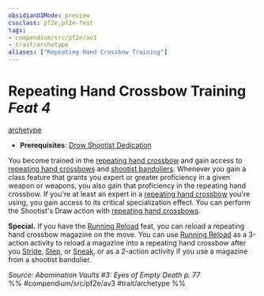```yaml
---
obsidianUIMode: preview
cssclass: pf2e,pf2e-feat
tags:
- compendium/src/pf2e/av3
- trait/archetype
aliases: ["Repeating Hand Crossbow Training"]
---
```

# Repeating Hand Crossbow Training  *Feat 4*  
[archetype](archetype.md "Archetype Feat Trait")  

- **Prerequisites**: [Drow Shootist Dedication](drow-shootist-dedication-av3.md)

You become trained in the [repeating hand crossbow](repeating-hand-crossbow-g-g.md) and gain access to [repeating hand crossbows](repeating-hand-crossbow-g-g.md) and [shootist bandoliers](shootist-bandolier-av3.md). Whenever you gain a class feature that grants you expert or greater proficiency in a given weapon or weapons, you also gain that proficiency in the repeating hand crossbow. If you're at least an expert in a [repeating hand crossbow](repeating-hand-crossbow-g-g.md) you're using, you gain access to its critical specialization effect. You can perform the Shootist's Draw action with [repeating hand crossbows](repeating-hand-crossbow-g-g.md).

**Special.** If you have the [Running Reload](running-reload.md) feat, you can reload a repeating hand crossbow magazine on the move. You can use [Running Reload](running-reload.md) as a 3-action activity to reload a magazine into a repeating hand crossbow after you [Stride](stride.md), [Step](step.md), or [Sneak](sneak.md), or as a 2-action activity if you use a magazine from a shootist bandolier.

*Source: Abomination Vaults #3: Eyes of Empty Death p. 77*  
%% #compendium/src/pf2e/av3 #trait/archetype %%